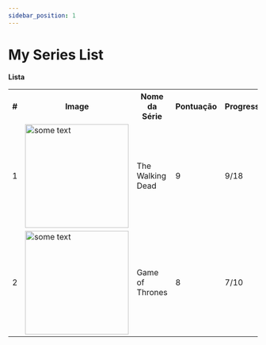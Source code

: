 ```yaml
---
sidebar_position: 1
---
```


# My Series List

**Lista**

<table>
  <tr>
    <th>#</th>
    <th>Image</th>
    <th>Nome da Série</th>
    <th>Pontuação</th>
    <th>Progresso</th>
  </tr>
  <tr>
    <td>1</td>
    <td>
      <img src="/img/twd.jpg" alt="some text" with="140" height="209"/>
    </td>
    <td>The Walking Dead</td>
    <td>9</td>
    <td>9/18</td>
  </tr>
  <tr>
    <td>2</td>
    <td>
      <img src="/img/game.png" alt="some text" with="100" height="209"/>
    </td>
    <td>Game of Thrones</td>
    <td>8</td>
    <td>7/10</td>
  </tr>
</table>

